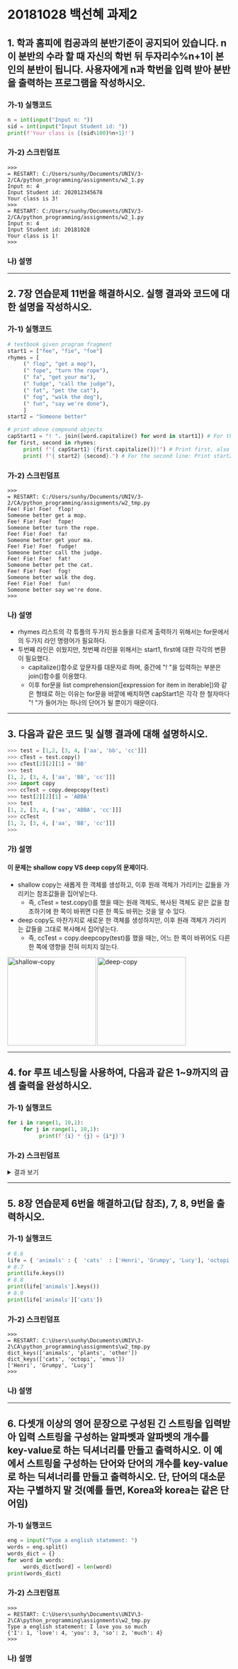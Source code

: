 # 20181028 백선혜 과제2

## 1. 학과 홈피에 컴공과의 분반기준이 공지되어 있습니다. n이 분반의 수라 할 때 자신의 학번 뒤 두자리수%n+1이 본인의 분반이 됩니다. 사용자에게 n과 학번을 입력 받아 분반을 출력하는 프로그램을 작성하시오.

### 가-1) 실행코드 

``` py
n = int(input("Input n: "))
sid = int(input("Input Student id: "))
print(f'Your class is {(sid%100)%n+1}!')
```

### 가-2) 스크린덤프

``` 
>>>
= RESTART: C:/Users/sunhy/Documents/UNIV/3-2/CA/python_programming/assignments/w2_1.py
Input n: 4
Input Student id: 202012345678
Your class is 3!
>>> 
= RESTART: C:/Users/sunhy/Documents/UNIV/3-2/CA/python_programming/assignments/w2_1.py
Input n: 4
Input Student id: 20181028
Your class is 1!
>>> 
```

### 나) 설명

<hr/>

## 2. 7장 연습문제 11번을 해결하시오. 실행 결과와 코드에 대한 설명을 작성하시오.

### 가-1) 실행코드 

``` py
# textbook given program fragment
start1 = ["fee", "fie", "foe"]
rhymes = [
     (" flop", "get a mop"),
     (" fope", "turn the rope"),
     (" fa", "get your ma"),
     (" fudge", "call the judge"),
     (" fat", "pet the cat"),
     (" fog", "walk the dog"),
     (" fun", "say we're done"),
     ]
start2 = "Someone better"

# print above compound objects
capStart1 = "! ". join([word.capitalize() for word in start1]) # For the first line: Print each string in start1, capitalized and followed by an exclamation point and a space.
for first, second in rhymes:
     print( f"{ capStart1} {first.capitalize()}!") # Print first, also capitalized and followed by an exclamation point.
     print( f"{ start2} {second}.") # For the second line: Print start2 and a space. Print second and a period.
```

### 가-2) 스크린덤프

``` 
>>> 
= RESTART: C:/Users/sunhy/Documents/UNIV/3-2/CA/python_programming/assignments/w2_tmp.py
Fee! Fie! Foe!  flop!
Someone better get a mop.
Fee! Fie! Foe!  fope!
Someone better turn the rope.
Fee! Fie! Foe!  fa!
Someone better get your ma.
Fee! Fie! Foe!  fudge!
Someone better call the judge.
Fee! Fie! Foe!  fat!
Someone better pet the cat.
Fee! Fie! Foe!  fog!
Someone better walk the dog.
Fee! Fie! Foe!  fun!
Someone better say we're done.
>>> 
```

### 나) 설명

* rhymes 리스트의 각 튜플의 두가지 원소들을 다르게 출력하기 위해서는 for문에서의 두가지 라인 명령어가 필요하다.
* 두번째 라인은 쉬웠지만, 첫번째 라인을 위해서는 start1, first에 대한 각각의 변환이 필요했다. 
  + capitalize()함수로 앞문자를 대문자로 하며, 중간에 "! "을 입력하는 부분은 join()함수를 이용했다. 
  + 이후 for문을 list comprehension([expression for item in iterable])와 같은 형태로 하는 이유는 for문을 바깥에 배치하면 capStart1은 각각 한 철자마다 "! "가 들어가는 하나의 단어가 될 뿐이기 때문이다.

<hr/>

## 3. 다음과 같은 코드 및 실행 결과에 대해 설명하시오.

``` py
>>> test = [1,2, [3, 4, ['aa', 'bb', 'cc']]]
>>> cTest = test.copy()
>>> cTest[2][2][1] = 'BB'
>>> test
[1, 2, [3, 4, ['aa', 'BB', 'cc']]]
>>> import copy
>>> ccTest = copy.deepcopy(test)
>>> test[2][2][1] = 'ABBA'
>>> test
[1, 2, [3, 4, ['aa', 'ABBA', 'cc']]]
>>> ccTest
[1, 2, [3, 4, ['aa', 'BB', 'cc']]]
>>> 
```

### 가) 설명

#### 이 문제는 shallow copy VS deep copy의 문제이다.

* shallow copy는 새롭게 한 객체를 생성하고, 이후 원래 객체가 가리키는 값들을 가리키는 참조값들을 집어넣는다. 
  + 즉, cTest = test.copy()를 했을 때는 원래 객체도, 복사된 객체도 같은 값을 참조하기에 한 쪽이 바뀌면 다른 한 쪽도 바뀌는 것을 알 수 있다.
* deep copy도 마찬가지로 새로운 한 객체를 생성하지만, 이후 원래 객체가 가리키는 값들을 그대로 복사해서 집어넣는다.
  + 즉, ccTest = copy.deepcopy(test)를 했을 때는, 어느 한 쪽이 바뀌어도 다른 한 쪽에 영향을 전혀 미치지 않는다.

<img src="https://media.geeksforgeeks.org/wp-content/uploads/shallow-copy.jpg" alt="shallow-copy" height="200" align="left"/> <img src="https://media.geeksforgeeks.org/wp-content/uploads/deep-copy.jpg" alt="deep-copy" height="200"/>

<hr/>

## 4. for 루프 네스팅을 사용하여, 다음과 같은 1~9까지의 곱셈 출력을 완성하시오.

### 가-1) 실행코드 

``` py
for i in range(1, 10,1):
     for j in range(1, 10,1):
          print(f'{i} * {j} = {i*j}')
```

### 가-2) 스크린덤프

<details>
  <summary>결과 보기</summary>

``` 
>>> 
= RESTART: C:/Users/sunhy/Documents/UNIV/3-2/CA/python_programming/assignments/w2_tmp.py
1 * 1 = 1
1 * 2 = 2
1 * 3 = 3
1 * 4 = 4
1 * 5 = 5
1 * 6 = 6
1 * 7 = 7
1 * 8 = 8
1 * 9 = 9
2 * 1 = 2
2 * 2 = 4
2 * 3 = 6
2 * 4 = 8
2 * 5 = 10
2 * 6 = 12
2 * 7 = 14
2 * 8 = 16
2 * 9 = 18
3 * 1 = 3
3 * 2 = 6
3 * 3 = 9
3 * 4 = 12
3 * 5 = 15
3 * 6 = 18
3 * 7 = 21
3 * 8 = 24
3 * 9 = 27
4 * 1 = 4
4 * 2 = 8
4 * 3 = 12
4 * 4 = 16
4 * 5 = 20
4 * 6 = 24
4 * 7 = 28
4 * 8 = 32
4 * 9 = 36
5 * 1 = 5
5 * 2 = 10
5 * 3 = 15
5 * 4 = 20
5 * 5 = 25
5 * 6 = 30
5 * 7 = 35
5 * 8 = 40
5 * 9 = 45
6 * 1 = 6
6 * 2 = 12
6 * 3 = 18
6 * 4 = 24
6 * 5 = 30
6 * 6 = 36
6 * 7 = 42
6 * 8 = 48
6 * 9 = 54
7 * 1 = 7
7 * 2 = 14
7 * 3 = 21
7 * 4 = 28
7 * 5 = 35
7 * 6 = 42
7 * 7 = 49
7 * 8 = 56
7 * 9 = 63
8 * 1 = 8
8 * 2 = 16
8 * 3 = 24
8 * 4 = 32
8 * 5 = 40
8 * 6 = 48
8 * 7 = 56
8 * 8 = 64
8 * 9 = 72
9 * 1 = 9
9 * 2 = 18
9 * 3 = 27
9 * 4 = 36
9 * 5 = 45
9 * 6 = 54
9 * 7 = 63
9 * 8 = 72
9 * 9 = 81
>>> 
```

</details>
<hr/>

## 5. 8장 연습문제 6번을 해결하고(답 참조), 7, 8, 9번을 출력하시오.

### 가-1) 실행코드 

``` py
# 8.6
life = { 'animals' : {  'cats'  : ['Henri', 'Grumpy', 'Lucy'], 'octopi' : {}, 'emus': {}}, 'plants' : {}, 'other' : {}}
# 8.7
print(life.keys())
# 8.8
print(life['animals'].keys())
# 8.9
print(life['animals']['cats'])
```

### 가-2) 스크린덤프

``` 
>>> 
= RESTART: C:\Users\sunhy\Documents\UNIV\3-2\CA\python_programming\assignments\w2_tmp.py
dict_keys(['animals', 'plants', 'other'])
dict_keys(['cats', 'octopi', 'emus'])
['Henri', 'Grumpy', 'Lucy']
>>> 
```

### 나) 설명

<hr/>

## 6. 다셋개 이상의 영어 문장으로 구성된 긴 스트링을 입력받아 입력 스트링을 구성하는 알파벳과 알파벳의 개수를 key-value로 하는 딕셔너리를 만들고 출력하시오. 이 예에서 스트링을 구성하는 단어와 단어의 개수를 key-value로 하는 딕셔너리를 만들고 출력하시오. 단, 단어의 대소문자는 구별하지 말 것(예를 들면, Korea와 korea는 같은 단어임)

### 가-1) 실행코드 

``` py
eng = input("Type a english statement: ")
words = eng.split()
words_dict = {}
for word in words:
     words_dict[word] = len(word)
print(words_dict)
```

### 가-2) 스크린덤프

``` 
>>> 
= RESTART: C:\Users\sunhy\Documents\UNIV\3-2\CA\python_programming\assignments\w2_tmp.py
Type a english statement: I love you so much
{'I': 1, 'love': 4, 'you': 3, 'so': 2, 'much': 4}
>>> 
```

### 나) 설명
